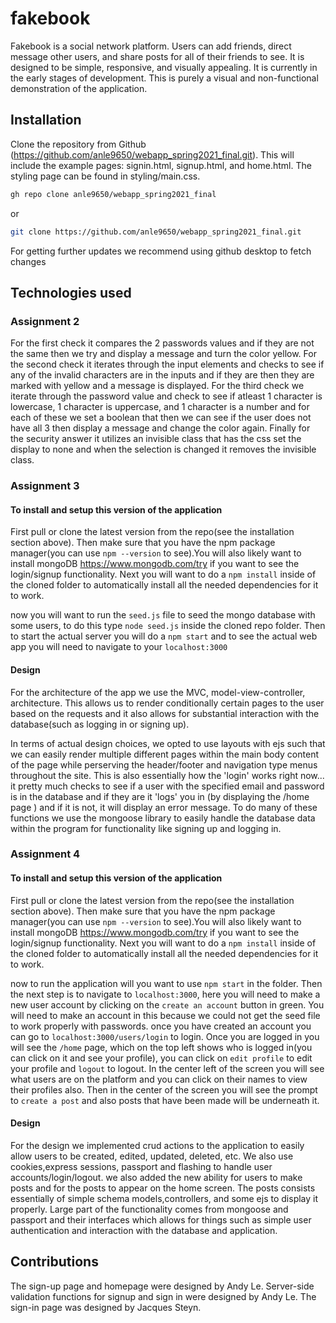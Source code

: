 # fakebook

Fakebook is a social network platform. Users can add friends, direct message other users, and share posts for all of their friends to see. It is designed to be simple, responsive, and visually appealing. It is currently in the early stages of development. This is purely a visual and non-functional demonstration of the application.

## Installation

Clone the repository from Github (https://github.com/anle9650/webapp_spring2021_final.git). This will include the example pages: signin.html, signup.html, and home.html. The styling page can be found in styling/main.css.

```bash 
gh repo clone anle9650/webapp_spring2021_final
```
or
```bash
git clone https://github.com/anle9650/webapp_spring2021_final.git
```

For getting further updates we recommend using github desktop to fetch changes  

## Technologies used

 
### Assignment 2 
For the first check it compares the 2 passwords values and if they are not the same then we try and display a message and turn the color yellow. For the second check it iterates through the input elements and checks to see if any of the invalid characters are in the inputs and if they are then they are marked with yellow and a message is displayed. For the third check we iterate through the password value and check to see if atleast 1 character is lowercase, 1 character is uppercase, and 1 character is a number and for each of these we set a boolean that then we can see if the user does not have all 3 then display a message and change the color again. Finally for the security answer it utilizes an invisible class that has the css set the display to none and when the selection is changed it removes the invisible class.  


### Assignment 3
#### To install and setup this  version of the application
First pull or clone the latest version from the repo(see the installation section above). Then make sure that you have the npm package manager(you can use `npm --version` to see).You will also likely want to install mongoDB https://www.mongodb.com/try if you want to see the login/signup functionality. Next you will want to do a `npm install` inside of the cloned folder to automatically install all the needed dependencies for it to work.
  
now you will want to run the `seed.js` file to seed the mongo database with some users, to do this type `node seed.js` inside the cloned repo folder. Then to start the actual server you will do a `npm start` and to see the actual web app you will need to navigate to your `localhost:3000`

#### Design
  For the architecture of the app we use the MVC, model-view-controller, architecture. This allows us to render conditionally certain pages to the user based on the requests and it also allows for substantial interaction with the database(such as logging in or signing up).
  
In terms of actual design choices, we opted to use layouts with ejs such that we can easily render multiple different pages within the main body content of the page while perserving the header/footer and navigation type menus throughout the site. This is also essentially how the 'login' works right now... it pretty much checks to see if a user with the specified email and password is in the database and if they are it 'logs' you in (by displaying the /home page ) and if it is not, it will display an error message. To do many of these functions we use the mongoose library to easily handle the database data within the program for functionality like signing up and logging in.

### Assignment 4
#### To install and setup this  version of the application
First pull or clone the latest version from the repo(see the installation section above). Then make sure that you have the npm package manager(you can use `npm --version` to see).You will also likely want to install mongoDB https://www.mongodb.com/try if you want to see the login/signup functionality. Next you will want to do a `npm install` inside of the cloned folder to automatically install all the needed dependencies for it to work.
  
now to run the application will you want to use `npm start` in the folder. Then the next step is to navigate to `localhost:3000`, here you will need to make a new user account by clicking on the `create an account` button in green. You will need to make an account in this because we could not get the seed file to work properly with passwords. once you have created an account you can go to `localhost:3000/users/login` to login. Once you are logged in you will see the `/home` page, which on the top left shows who is logged in(you can click on it and see your profile), you can click on `edit profile` to edit your profile and `logout` to logout. In the center left of the screen you will see what  users are on the platform and you can click on their names to view their profiles also. Then in the center of the screen you will see the prompt to `create a post` and also posts that have been made will be underneath it.

#### Design 
  For the design we implemented crud actions to the application to easily allow users to be created, edited, updated, deleted, etc. We also use cookies,express sessions, passport and flashing to handle user accounts/login/logout. we also added the new ability for users to make posts and for the posts to appear on the home screen. The posts consists essentially of simple schema models,controllers, and some ejs to display it properly. Large part of the functionality comes from mongoose and passport and their interfaces which allows for things such as simple user authentication and interaction with the database and application.  

 

## Contributions

The sign-up page and homepage were designed by Andy Le. Server-side validation functions for signup and sign in were designed by Andy Le. The sign-in page was designed by Jacques Steyn.
 
